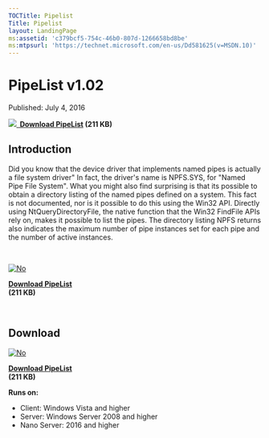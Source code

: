 ```yaml
--- 
TOCTitle: Pipelist
Title: Pipelist
layout: LandingPage
ms:assetid: 'c379bcf5-754c-46b0-807d-1266658bd8be'
ms:mtpsurl: 'https://technet.microsoft.com/en-us/Dd581625(v=MSDN.10)'
---
```


PipeList v1.02
==============

Published: July 4, 2016

**[![](/media/landing/sysinternals/download_sm.png)
 Download
PipeList](https://download.sysinternals.com/files/pipelist.zip) (211
KB)**


## Introduction 

Did you know that the device driver that implements named pipes is
actually a file system driver" In fact, the driver's name is NPFS.SYS,
for "Named Pipe File System". What you might also find surprising is
that its possible to obtain a directory listing of the named pipes
defined on a system. This fact is not documented, nor is it possible to
do this using the Win32 API. Directly using NtQueryDirectoryFile, the
native function that the Win32 FindFile APIs rely on, makes it possible
to list the pipes. The directory listing NPFS returns also indicates the
maximum number of pipe instances set for each pipe and the number of
active instances.

 

[![No](/media/landing/sysinternals/download_sm.png "Download")
](https://download.sysinternals.com/files/pipelist.zip)

[**Download PipeList**  
](https://download.sysinternals.com/files/pipelist.zip)**(211 KB)**

 



<div class="RightAdRail">

<div>


## Download

  

[![No](/media/landing/sysinternals/download_sm.png "Download")
](https://download.sysinternals.com/files/pipelist.zip)

[**Download PipeList**  
](https://download.sysinternals.com/files/pipelist.zip)**(211 KB)**

**Runs on:**

-   Client: Windows Vista and higher
-   Server: Windows Server 2008 and higher
-   Nano Server: 2016 and higher



